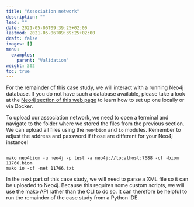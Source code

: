 ```yaml
---
title: "Association network"
description: ""
lead: ""
date: 2021-05-06T09:39:25+02:00
lastmod: 2021-05-06T09:39:25+02:00
draft: false
images: []
menu: 
  examples:
    parent: "Validation"
weight: 302
toc: true
---
```


For the remainder of this case study, we will interact with a running Neo4j database. If you do not have such a database available, please take a look at the <a href="/neo4j/introduction/intro">Neo4j section of this web page</a> to learn how to set up one locally or via Docker. 

To upload our association network, we need to open a terminal and navigate to the folder where we stored the files from the previous section. We can upload all files using the <code>neo4biom</code> and <code>io</code> modules. Remember to adjust the address and password if those are different for your Neo4j instance!

<pre><code>
mako neo4biom -u neo4j -p test -a neo4j://localhost:7688 -cf -biom 11766.biom 
mako io -cf -net 11766.txt
</pre></code>

In the next part of this case study, we will need to parse a XML file so it can be uploaded to Neo4j. Because this requires some custom scripts, we will use the mako API rather than the CLI to do so. It can therefore be helpful to run the remainder of the case study from a Python IDE. 
